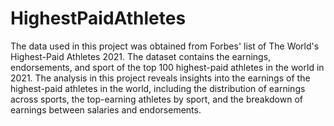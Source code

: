 # HighestPaidAthletes
The data used in this project was obtained from Forbes' list of The World's Highest-Paid Athletes 2021. The dataset contains the earnings, endorsements, and sport of the top 100 highest-paid athletes in the world in 2021.
The analysis in this project reveals insights into the earnings of the highest-paid athletes in the world, including the distribution of earnings across sports, the top-earning athletes by sport, and the breakdown of earnings between salaries and endorsements.

